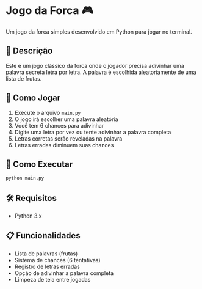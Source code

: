 # Jogo da Forca 🎮

Um jogo da forca simples desenvolvido em Python para jogar no terminal.

## 📝 Descrição

Este é um jogo clássico da forca onde o jogador precisa adivinhar uma palavra secreta letra por letra. A palavra é escolhida aleatoriamente de uma lista de frutas.

## 🎯 Como Jogar

1. Execute o arquivo `main.py`
2. O jogo irá escolher uma palavra aleatória
3. Você tem 6 chances para adivinhar
4. Digite uma letra por vez ou tente adivinhar a palavra completa
5. Letras corretas serão reveladas na palavra
6. Letras erradas diminuem suas chances

## 🚀 Como Executar

```bash
python main.py
```

## 🛠️ Requisitos

- Python 3.x

## 📋 Funcionalidades

- Lista de palavras (frutas)
- Sistema de chances (6 tentativas)
- Registro de letras erradas
- Opção de adivinhar a palavra completa
- Limpeza de tela entre jogadas

